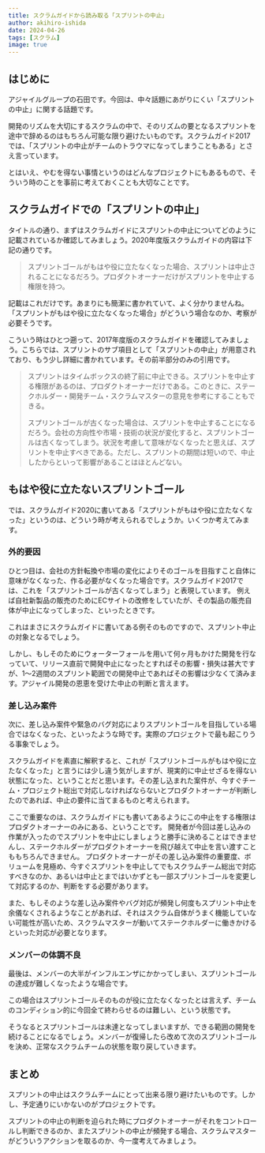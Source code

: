 ```yaml
---
title: スクラムガイドから読み取る「スプリントの中止」
author: akihiro-ishida
date: 2024-04-26
tags: [スクラム]
image: true
---
```


## はじめに
アジャイルグループの石田です。今回は、中々話題にあがりにくい「スプリントの中止」に関する話題です。

開発のリズムを大切にするスクラムの中で、そのリズムの要となるスプリントを途中で辞めるのはもちろん可能な限り避けたいものです。スクラムガイド2017では、「スプリントの中止がチームのトラウマになってしまうこともある」とさえ言っています。

とはいえ、やむを得ない事情というのはどんなプロジェクトにもあるもので、そういう時のことを事前に考えておくことも大切なことです。

## スクラムガイドでの「スプリントの中止」
タイトルの通り、まずはスクラムガイドにスプリントの中止についてどのように記載されているか確認してみましょう。2020年度版スクラムガイドの内容は下記の通りです。

> スプリントゴールがもはや役に⽴たなくなった場合、スプリントは中⽌されることになるだろう。プロダクトオーナーだけがスプリントを中⽌する権限を持つ。

記載はこれだけです。あまりにも簡潔に書かれていて、よく分かりませんね。「スプリントがもはや役に立たなくなった場合」がどういう場合なのか、考察が必要そうです。

こういう時はひとつ遡って、2017年度版のスクラムガイドを確認してみましょう。こちらでは、スプリントのサブ項目として「スプリントの中止」が用意されており、もう少し詳細に書かれています。その前半部分のみの引用です。

> スプリントはタイムボックスの終了前に中止できる。スプリントを中止する権限があるのは、プロダクトオーナーだけである。このときに、ステークホルダー・開発チーム・スクラムマスターの意見を参考にすることもできる。
> 
> スプリントゴールが古くなった場合は、スプリントを中止することになるだろう。会社の方向性や市場・技術の状況が変化すると、スプリントゴールは古くなってしまう。状況を考慮して意味がなくなったと思えば、スプリントを中止すべきである。ただし、スプリントの期間は短いので、中止したからといって影響があることはほとんどない。

## もはや役に立たないスプリントゴール
では、スクラムガイド2020に書いてある「スプリントがもはや役に立たなくなった」というのは、どういう時が考えられるでしょうか。いくつか考えてみます。

### 外的要因
ひとつ目は、会社の方針転換や市場の変化によりそのゴールを目指すこと自体に意味がなくなった、作る必要がなくなった場合です。スクラムガイド2017では、これを「スプリントゴールが古くなってしまう」と表現しています。
例えば自社新製品の販売のためにECサイトの改修をしていたが、その製品の販売自体が中止になってしまった、といったときです。

これはまさにスクラムガイドに書いてある例そのものですので、スプリント中止の対象となるでしょう。

しかし、もしそのためにウォーターフォールを用いて何ヶ月もかけた開発を行なっていて、リリース直前で開発中止になったとすればその影響・損失は甚大ですが、1〜2週間のスプリント範囲での開発中止であればその影響は少なくて済みます。アジャイル開発の恩恵を受けた中止の判断と言えます。

### 差し込み案件
次に、差し込み案件や緊急のバグ対応によりスプリントゴールを目指している場合ではなくなった、といったような時です。実際のプロジェクトで最も起こりうる事象でしょう。

スクラムガイドを素直に解釈すると、これが「スプリントゴールがもはや役に立たなくなった」と言うには少し違う気がしますが、現実的に中止せざるを得ない状態になった、ということだと思います。その差し込まれた案件が、今すぐチーム・プロジェクト総出で対応しなければならないとプロダクトオーナーが判断したのであれば、中止の要件に当てまるものと考えられます。

ここで重要なのは、スクラムガイドにも書いてあるようにこの中止をする権限はプロダクトオーナーのみにある、ということです。
開発者が今回は差し込みの作業が入ったのでスプリントを中止にしましょうと勝手に決めることはできませんし、ステークホルダーがプロダクトオーナーを飛び越えて中止を言い渡すことももちろんできません。
プロダクトオーナーがその差し込み案件の重要度、ボリュームを見極め、今すぐスプリントを中止してでもスクラムチーム総出で対応すべきなのか、あるいは中止とまではいかずとも一部スプリントゴールを変更して対応するのか、判断をする必要があります。

また、もしそのような差し込み案件やバグ対応が頻発し何度もスプリント中止を余儀なくされるようなことがあれば、それはスクラム自体がうまく機能していない可能性が高いため、スクラムマスターが動いてステークホルダーに働きかけるといった対応が必要となります。

### メンバーの体調不良
最後は、メンバーの大半がインフルエンザにかかってしまい、スプリントゴールの達成が難しくなったような場合です。

この場合はスプリントゴールそのものが役に立たなくなったとは言えず、チームのコンディション的に今回全て終わらせるのは難しい、という状態です。

そうなるとスプリントゴールは未達となってしまいますが、できる範囲の開発を続けることになるでしょう。メンバーが復帰したら改めて次のスプリントゴールを決め、正常なスクラムチームの状態を取り戻していきます。

## まとめ
スプリントの中止はスクラムチームにとって出来る限り避けたいものです。しかし、予定通りにいかないのがプロジェクトです。

スプリントの中止の判断を迫られた時にプロダクトオーナーがそれをコントロールし判断できるのか、またスプリントの中止が頻発する場合、スクラムマスターがどういうアクションを取るのか、今一度考えてみましょう。